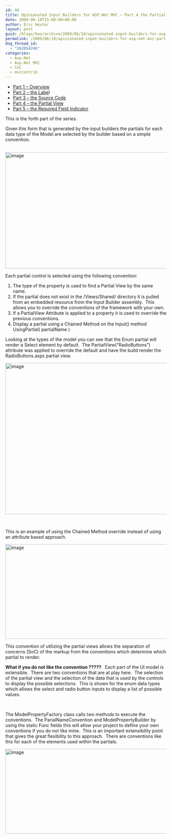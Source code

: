 ```yaml
---
id: 44
title: Opinionated Input Builders for ASP.Net MVC – Part 4 the Partial View Inputs
date: 2009-06-10T15:00:00+00:00
author: Eric Hexter
layout: post
guid: /blogs/hex/archive/2009/06/10/opinionated-input-builders-for-asp-net-mvc-part-3-the-partial-view-inputs.aspx
permalink: /2009/06/10/opinionated-input-builders-for-asp-net-mvc-part-3-the-partial-view-inputs/
dsq_thread_id:
  - "262054246"
categories:
  - Asp.Net
  - Asp.Net MVC
  - CoC
  - mvccontrib
---
```

  * <a href="http://www.lostechies.com/blogs/hex/archive/2009/06/09/opinionated-input-builders-for-asp-net-mvc-using-partials-part-i.aspx" target="_blank">Part 1 – Overview</a>
  * <a href="http://www.lostechies.com/blogs/hex/archive/2009/06/09/opinionated-input-builders-for-asp-net-mvc-part-2-html-layout-for-the-label.aspx" target="_blank">Part 2 – the Labe</a>l
  * <a href="http://www.lostechies.com/blogs/hex/archive/2009/06/10/opinionated-input-builders-for-asp-net-mvc-part-3-the-source-code.aspx" target="_blank">Part 3 – the Source Code</a>
  * <a href="http://www.lostechies.com/blogs/hex/archive/2009/06/10/opinionated-input-builders-for-asp-net-mvc-part-3-the-partial-view-inputs.aspx" target="_blank">Part 4 – the Partial View</a>
  * <a href="http://www.lostechies.com/blogs/hex/archive/2009/06/10/opinionated-input-builders-for-asp-net-mvc-part-5-the-required-input.aspx" target="_blank">Part 5 – the Required Field Indicator</a>&#160; 

This is the forth part of the series.&#160; 

Given this form that is generated by the input builders the partials for each data type of the Model are selected by the builder based on a simple convention.

&#160;     <img style="border-right-width: 0px;border-top-width: 0px;border-bottom-width: 0px;border-left-width: 0px" border="0" alt="image" src="//lostechies.com/erichexter/files/2011/03/image_4376DF07.png" width="644" height="362" />

Each partial control is selected using the following convention:

  1. The type of the property is used to find a Partial View by the same name. 
  2. If the partial does not exist in the /Views/Shared/ directory it is pulled from an embedded resource from the Input Builder assembly.&#160; This allows you to override the conventions of the framework with your own. 
  3. If a PartialView Attribute is applied to a property it is used to override the previous conventions. 
  4. Display a partial using a Chained Method on the Input() method UsingPartial( partialName ) 

Looking at the types of the model you can see that the Enum partial will render a Select element by default.&#160; The PartialView(“RadioButtons”) attribute was applied to override the default and have the build render the RadioButtons.aspx partial view.

 <img style="border-right-width: 0px;border-top-width: 0px;border-bottom-width: 0px;border-left-width: 0px" border="0" alt="image" src="//lostechies.com/erichexter/files/2011/03/image_09879C1B.png" width="644" height="471" />

&#160;

This is an example of using the Chained Method override instead of using an attribute based approach.

 <img style="border-right-width: 0px;border-top-width: 0px;border-bottom-width: 0px;border-left-width: 0px" border="0" alt="image" src="http://lostechies.com/erichexter/files/2011/03/image_60530D1B.png" width="875" height="295" />

This convention of utilizing the partial views allows the separation of concerns (SoC) of the markup from the conventions which determine which partial to render.

**What if you do not like the convention ?????** &#160; Each part of the UI model is extensible.&#160; There are two conventions that are at play here.&#160; The selection of the partial view and the selection of the data that is used by the controls to display the possible selections.&#160; This is shown for the enum data types which allows the select and radio button inputs to display a list of possible values.&#160; 

&#160;

The ModelPropertyFactory class calls two methods to execute the conventions.&#160; The ParialNameConvention and ModelPropertyBuilder by using the static Func fields this will allow your project to define your own conventions if you do not like mine.&#160; This is an important extensibility point that gives the great flexibility to this approach.&#160; There are conventions like this for each of the elements used within the partials.&#160; 

<img style="border-right-width: 0px;border-top-width: 0px;border-bottom-width: 0px;border-left-width: 0px" border="0" alt="image" src="//lostechies.com/erichexter/files/2011/03/image_0843033C.png" width="1028" height="264" />